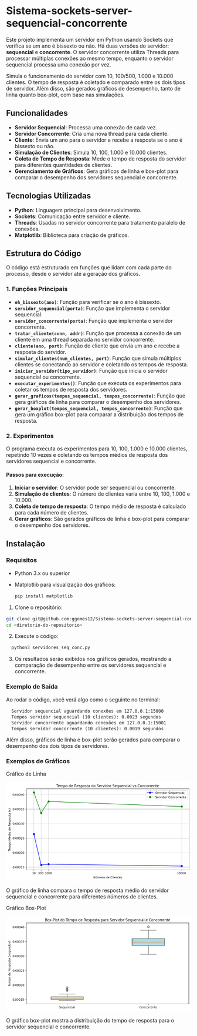 # Sistema-sockets-server-sequencial-concorrente

Este projeto implementa um servidor em Python usando Sockets que verifica se um ano é bissexto ou não. Há duas versões do servidor: **sequencial** e **concorrente**. O servidor concorrente utiliza Threads para processar múltiplas conexões ao mesmo tempo, enquanto o servidor sequencial processa uma conexão por vez.

Simula o funcionamento do servidor com 10, 100/500, 1.000 e 10.000 clientes. O tempo de resposta é coletado e comparado entre os dois tipos de servidor. Além disso, são gerados gráficos de desempenho, tanto de linha quanto box-plot, com base nas simulações.

## Funcionalidades

- **Servidor Sequencial**: Processa uma conexão de cada vez.
- **Servidor Concorrente**: Cria uma nova thread para cada cliente.
- **Cliente**: Envia um ano para o servidor e recebe a resposta se o ano é bissexto ou não.
- **Simulação de Clientes**: Simula 10, 100, 1.000 e 10.000 clientes.
- **Coleta de Tempo de Resposta**: Mede o tempo de resposta do servidor para diferentes quantidades de clientes.
- **Gerenciamento de Gráficos**: Gera gráficos de linha e box-plot para comparar o desempenho dos servidores sequencial e concorrente.

## Tecnologias Utilizadas

- **Python**: Linguagem principal para desenvolvimento.
- **Sockets**: Comunicação entre servidor e cliente.
- **Threads**: Usadas no servidor concorrente para tratamento paralelo de conexões.
- **Matplotlib**: Biblioteca para criação de gráficos.

## Estrutura do Código

O código está estruturado em funções que lidam com cada parte do processo, desde o servidor até a geração dos gráficos.

### 1. Funções Principais

- **`eh_bissexto(ano)`**: Função para verificar se o ano é bissexto.
- **`servidor_sequencial(porta)`**: Função que implementa o servidor sequencial.
- **`servidor_concorrente(porta)`**: Função que implementa o servidor concorrente.
- **`tratar_cliente(conn, addr)`**: Função que processa a conexão de um cliente em uma thread separada no servidor concorrente.
- **`cliente(ano, port)`**: Função do cliente que envia um ano e recebe a resposta do servidor.
- **`simular_clientes(num_clientes, port)`**: Função que simula múltiplos clientes se conectando ao servidor e coletando os tempos de resposta.
- **`iniciar_servidor(tipo_servidor)`**: Função que inicia o servidor sequencial ou concorrente.
- **`executar_experimentos()`**: Função que executa os experimentos para coletar os tempos de resposta dos servidores.
- **`gerar_graficos(tempos_sequencial, tempos_concorrente)`**: Função que gera gráficos de linha para comparar o desempenho dos servidores.
- **`gerar_boxplot(tempos_sequencial, tempos_concorrente)`**: Função que gera um gráfico box-plot para comparar a distribuição dos tempos de resposta.

### 2. Experimentos

O programa executa os experimentos para 10, 100, 1.000 e 10.000 clientes, repetindo 10 vezes e coletando os tempos médios de resposta dos servidores sequencial e concorrente.

#### Passos para execução:

1. **Iniciar o servidor**: O servidor pode ser sequencial ou concorrente.
2. **Simulação de clientes**: O número de clientes varia entre 10, 100, 1.000 e 10.000.
3. **Coleta de tempo de resposta**: O tempo médio de resposta é calculado para cada número de clientes.
4. **Gerar gráficos**: São gerados gráficos de linha e box-plot para comparar o desempenho dos servidores.

## Instalação

### Requisitos

- Python 3.x ou superior
- Matplotlib para visualização dos gráficos:
  
  ```bash
  pip install matplotlib
  ```

1. Clone o repositório:
  
  ```bash
  git clone git@github.com:ggomes12/Sistema-sockets-server-sequencial-concorrente.git
  cd <diretorio-do-repositorio>
  ```
2. Execute o código:
```bash
  python3 servidores_seq_conc.py
```
3. Os resultados serão exibidos nos gráficos gerados, mostrando a comparação de desempenho entre os servidores sequencial e concorrente.


### Exemplo de Saída

Ao rodar o código, você verá algo como o seguinte no terminal:

```
  Servidor sequencial aguardando conexões em 127.0.0.1:15000
  Tempos servidor sequencial (10 clientes): 0.0023 segundos
  Servidor concorrente aguardando conexões em 127.0.0.1:15001
  Tempos servidor concorrente (10 clientes): 0.0019 segundos
```

Além disso, gráficos de linha e box-plot serão gerados para comparar o desempenho dos dois tipos de servidores.


### Exemplos de Gráficos
Gráfico de Linha

![Testes do simulador](images/grafico_linha.png)

O gráfico de linha compara o tempo de resposta médio do servidor sequencial e concorrente para diferentes números de clientes.

Gráfico Box-Plot

![Testes do simulador](images/grafico_bloxplot.png)

O gráfico box-plot mostra a distribuição do tempo de resposta para o servidor sequencial e concorrente.
